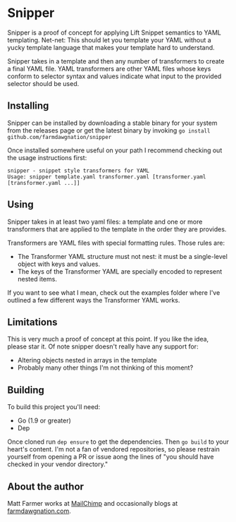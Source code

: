 # Snipper

Snipper is a proof of concept for applying Lift Snippet semantics to YAML
templating. Net-net: This should let you template your YAML without a yucky template
language that makes your template hard to understand.

Snipper takes in a template and then any number of transformers to create a
final YAML file. YAML transformers are other YAML files whose keys conform to
selector syntax and values indicate what input to the provided selector should
be used.

## Installing

Snipper can be installed by downloading a stable binary for your system from the releases
page or get the latest binary by invoking `go install github.com/farmdawgnation/snipper`

Once installed somewhere useful on your path I recommend checking out the usage
instructions first:

```
snipper - snippet style transformers for YAML
Usage: snipper template.yaml transformer.yaml [transformer.yaml [transformer.yaml ...]]
```

## Using

Snipper takes in at least two yaml files: a template and one or more transformers that are
applied to the template in the order they are provides.

Transformers are YAML files with special formatting rules. Those rules are:

* The Transformer YAML structure must not nest: it must be a single-level object with keys
  and values.
* The keys of the Transformer YAML are specially encoded to represent nested items.

If you want to see what I mean, check out the examples folder where I've outlined a few different
ways the Transformer YAML works.

## Limitations

This is very much a proof of concept at this point. If you like the idea, please star it. Of note
snipper doesn't really have any support for:

* Altering objects nested in arrays in the template
* Probably many other things I'm not thinking of this moment?

## Building

To build this project you'll need:

* Go (1.9 or greater)
* Dep

Once cloned run `dep ensure` to get the dependencies. Then `go build` to your heart's content.
I'm not a fan of vendored repositories, so please restrain yourself from opening a PR or issue
aong the lines of "you should have checked in your vendor directory."

## About the author

Matt Farmer works at [MailChimp](https://mailchimp.com) and occasionally blogs at
[farmdawgnation.com](https://farmdawgnation.com).
